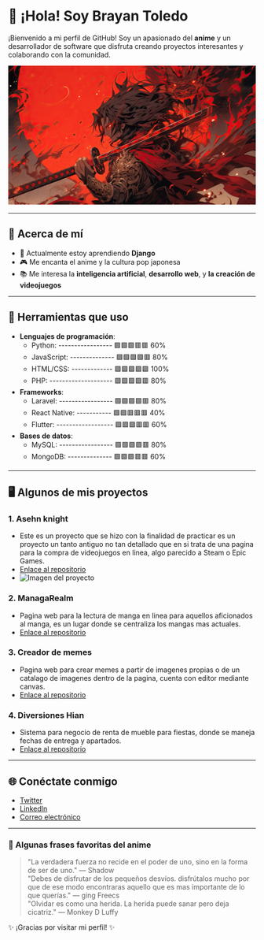 # 👋 ¡Hola! Soy Brayan Toledo

¡Bienvenido a mi perfil de GitHub! Soy un apasionado del **anime** y un desarrollador de software que disfruta creando proyectos interesantes y colaborando con la comunidad.

![Anime Banner](https://github.com/Kunaizakku/Kunaizakku/blob/main/img/banner.jpg?raw=true)

---

## 🌸 Acerca de mí

- 🚀 Actualmente estoy aprendiendo **Django**
- 🎮 Me encanta el anime y la cultura pop japonesa
- 📚 Me interesa la **inteligencia artificial**, **desarrollo web**, y **la creación de videojuegos**

---

## 🔧 Herramientas que uso

- **Lenguajes de programación**:
     - Python: ----------------- 🟩🟩🟩🟥🟥 60%
     - JavaScript: -------------- 🟩🟩🟩🟩🟥 80%
     - HTML/CSS: ------------- 🟩🟩🟩🟩🟩 100%
     - PHP: -------------------- 🟩🟩🟩🟩🟥 80%
- **Frameworks**:
     - Laravel: ----------------- 🟩🟩🟩🟩🟥 80%
     - React Native: ----------- 🟩🟩🟥🟥🟥 40%
     - Flutter: ------------------ 🟩🟩🟩🟥🟥 60%
- **Bases de datos**:
     - MySQL: ----------------- 🟩🟩🟩🟩🟥 80%
     - MongoDB: -------------- 🟩🟩🟩🟥🟥 60%

---

## 🖥️ Algunos de mis proyectos

### 1. **Asehn knight**
   - Este es un proyecto que se hizo con la finalidad de practicar es un proyecto un tanto antiguo no tan detallado que en si trata de una pagina para la compra de videojuegos en linea, algo parecido a Steam o Epic Games.
   - [Enlace al repositorio](https://github.com/miusuario/proyecto)
   - ![Imagen del proyecto](https://example.com/proyecto-imagen.jpg)

### 2. **ManagaRealm**
   - Pagina web para la lectura de manga en linea para aquellos aficionados al manga, es un lugar donde se centraliza los mangas mas actuales.
   - [Enlace al repositorio](https://github.com/kunaizakku/mangarealm)

### 3. **Creador de memes**
   - Pagina web para crear memes a partir de imagenes propias o de un catalago de imagenes dentro de la pagina, cuenta con editor mediante canvas.
   - [Enlace al repositorio](https://github.com/kunaizakku/Creador-de-memes)

### 4. **Diversiones Hian**
   - Sistema para negocio de renta de mueble para fiestas, donde se maneja fechas de entrega y apartados.
   - [Enlace al repositorio](https://github.com/kunaizakku/diversiones-hian)

---

## 🌐 Conéctate conmigo

- [Twitter](https://twitter.com/kun_aizakku)
- [LinkedIn](https://linkedin.com/in/tuusuario)
- [Correo electrónico](mailto:brayt01@hotmail.com)

---

### 📝 Algunas frases favoritas del anime

> "La verdadera fuerza no recide en el poder de uno, sino en la forma de ser de uno." — Shadow  
> "Debes de disfrutar de los pequeños desvíos. disfrútalos mucho por que de ese modo encontraras aquello que es mas importante de lo que querías." — ging Freecs  
> "Olvidar es como una herida. La herida puede sanar pero deja cicatriz." — Monkey D Luffy  

✨ ¡Gracias por visitar mi perfil! ✨

